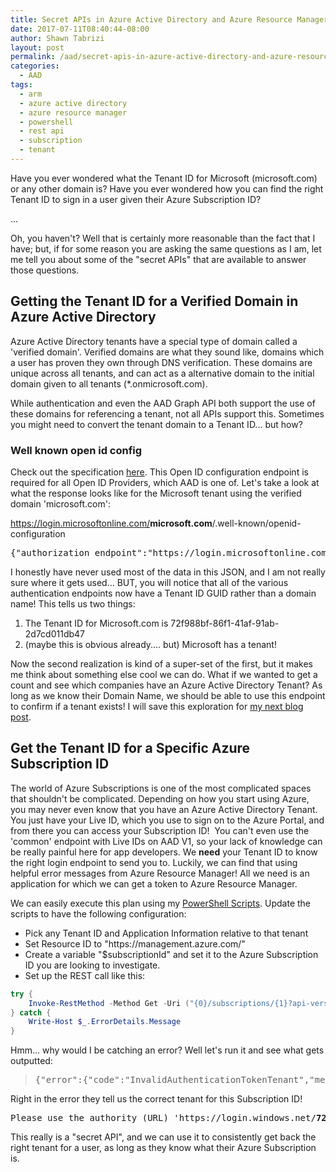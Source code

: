 ```yaml
---
title: Secret APIs in Azure Active Directory and Azure Resource Manager
date: 2017-07-11T08:40:44-08:00
author: Shawn Tabrizi
layout: post
permalink: /aad/secret-apis-in-azure-active-directory-and-azure-resource-manager/
categories:
  - AAD
tags:
  - arm
  - azure active directory
  - azure resource manager
  - powershell
  - rest api
  - subscription
  - tenant
---
```

<p>Have you ever wondered what the Tenant ID for Microsoft (microsoft.com) or any other domain is? Have you ever wondered how you can find the right Tenant ID to sign in a user given their Azure Subscription ID?</p>

...

<p>Oh, you haven't? Well that is certainly more reasonable than the fact that I have; but, if for some reason you are asking the same questions as I am, let me tell you about some of the "secret APIs" that are available to answer those questions.</p>

<h2>Getting the Tenant ID for a Verified Domain in Azure Active Directory</h2>
<p>Azure Active Directory tenants have a special type of domain called a 'verified domain'. Verified domains are what they sound like, domains which a user has proven they own through DNS verification. These domains are unique across all tenants, and can act as a alternative domain to the initial domain given to all tenants (*.onmicrosoft.com).</p>

<p>While authentication and even the AAD Graph API both support the use of these domains for referencing a tenant, not all APIs support this. Sometimes you might need to convert the tenant domain to a Tenant ID... but how?</p>

<h3>Well known open id config</h3>
<p>Check out the specification <a href="https://openid.net/specs/openid-connect-discovery-1_0.html#ProviderConfig">here</a>. This Open ID configuration endpoint is required for all Open ID Providers, which AAD is one of. Let's take a look at what the response looks like for the Microsoft tenant using the verified domain 'microsoft.com':</p>

<a href="https://login.microsoftonline.com/microsoft.com/.well-known/openid-configuration">https://login.microsoftonline.com/<strong>microsoft.com</strong>/.well-known/openid-configuration</a>
<pre>{"authorization_endpoint":"https://login.microsoftonline.com/<strong>72f988bf-86f1-41af-91ab-2d7cd011db47</strong>/oauth2/authorize","token_endpoint":"https://login.microsoftonline.com/<strong>72f988bf-86f1-41af-91ab-2d7cd011db47</strong>/oauth2/token","token_endpoint_auth_methods_supported":["client_secret_post","private_key_jwt"],"jwks_uri":"https://login.microsoftonline.com/common/discovery/keys","response_modes_supported":["query","fragment","form_post"],"subject_types_supported":["pairwise"],"id_token_signing_alg_values_supported":["RS256"],"http_logout_supported":true,"frontchannel_logout_supported":true,"end_session_endpoint":"https://login.microsoftonline.com/<strong>72f988bf-86f1-41af-91ab-2d7cd011db47</strong>/oauth2/logout","response_types_supported":["code","id_token","code id_token","token id_token","token"],"scopes_supported":["openid"],"issuer":"https://sts.windows.net/<strong>72f988bf-86f1-41af-91ab-2d7cd011db47</strong>/","claims_supported":["sub","iss","cloud_instance_name","cloud_graph_host_name","aud","exp","iat","auth_time","acr","amr","nonce","email","given_name","family_name","nickname"],"microsoft_multi_refresh_token":true,"check_session_iframe":"https://login.microsoftonline.com/<strong>72f988bf-86f1-41af-91ab-2d7cd011db47</strong>/oauth2/checksession","userinfo_endpoint":"https://login.microsoftonline.com/72f988bf-86f1-41af-91ab-2d7cd011db47/openid/userinfo","tenant_region_scope":"WW","cloud_instance_name":"microsoftonline.com","cloud_graph_host_name":"graph.windows.net"}</pre>

<p>I honestly have never used most of the data in this JSON, and I am not really sure where it gets used... BUT, you will notice that all of the various authentication endpoints now have a Tenant ID GUID rather than a domain name! This tells us two things:</p>

<ol>
 	<li>The Tenant ID for Microsoft.com is 72f988bf-86f1-41af-91ab-2d7cd011db47</li>
 	<li>(maybe this is obvious already.... but) Microsoft has a tenant!</li>
</ol>

<p>Now the second realization is kind of a super-set of the first, but it makes me think about something else cool we can do. What if we wanted to get a count and see which companies have an Azure Active Directory Tenant? As long as we know their Domain Name, we should be able to use this endpoint to confirm if a tenant exists! I will save this exploration for <a href="http://shawntabrizi.com/blog/index.php/2017/07/12/does-company-x-have-an-azure-active-directory-tenant/">my next blog post</a>.</p>

<h2>Get the Tenant ID for a Specific Azure Subscription ID</h2>
<p>The world of Azure Subscriptions is one of the most complicated spaces that shouldn't be complicated. Depending on how you start using Azure, you may never even know that you have an Azure Active Directory Tenant. You just have your Live ID, which you use to sign on to the Azure Portal, and from there you can access your Subscription ID!  You can't even use the 'common' endpoint with Live IDs on AAD V1, so your lack of knowledge can be really painful here for app developers. We <strong>need</strong> your Tenant ID to know the right login endpoint to send you to. Luckily, we can find that using helpful error messages from Azure Resource Manager! All we need is an application for which we can get a token to Azure Resource Manager.</p>

<p>We can easily execute this plan using my <a href="http://shawntabrizi.com/blog/index.php/2017/07/09/azure-ad-authentication-with-powershell-and-adal/">PowerShell Scripts</a>. Update the scripts to have the following configuration:</p>

<ul>
 	<li>Pick any Tenant ID and Application Information relative to that tenant</li>
 	<li>Set Resource ID to "https://management.azure.com/"</li>
 	<li>Create a variable "$subscriptionId" and set it to the Azure Subscription ID you are looking to investigate.</li>
 	<li>Set up the REST call like this:</li>
</ul>

```powershell
try {
    Invoke-RestMethod -Method Get -Uri ("{0}/subscriptions/{1}?api-version=2016-06-01" -f $resourceId, $subscriptionId) -Headers $headers
} catch {
    Write-Host $_.ErrorDetails.Message
}
```

<p>Hmm... why would I be catching an error? Well let's run it and see what gets outputted:</p>

<blockquote>
<pre>{"error":{"code":"InvalidAuthenticationTokenTenant","message":"The access token is from the wrong issuer 'https://sts.windows.net/4a4d599f-e69d-4cd8-a9e1-9882ea340fb5/'. It must match the tenant 'https://sts.windows.net/72f988bf-86f1-41af-91ab-2d7cd011db47/' associated with this subscription. Please use the authority (URL) 'https://login.windows.net/72f988bf-86f1-41af-91ab-2d7cd011db47' to get the token. Note, if the subscription is transferred to another tenant there is no impact to the services, but information about new tenant could take time to propagate (up to an hour). If you just transferred your subscription and see this error message, please try back later."}}</pre>
</blockquote>

<p>Right in the error they tell us the correct tenant for this Subscription ID!</p>
<pre>Please use the authority (URL) 'https://login.windows.net/<strong>72f988bf-86f1-41af-91ab-2d7cd011db47</strong>'</pre>
<p>This really is a "secret API", and we can use it to consistently get back the right tenant for a user, as long as they know what their Azure Subscription is.</p>